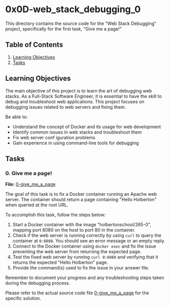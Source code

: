 # 0x0D-web_stack_debugging_0

This directory contains the source code for the "Web Stack Debugging" project, specifically for the first task, "Give me a page!"

## Table of Contents
1. [Learning Objectives](#learning-objectives)
2. [Tasks](#tasks)

## Learning Objectives

The main objective of this project is to learn the art of debugging web stacks. As a Full-Stack Software Engineer, it is essential to have the skill to debug and troubleshoot web applications. This project focuses on debugging issues related to web servers and fixing them.

Be able to:
- Understand the concept of Docker and its usage for web development
- Identify common issues in web stacks and troubleshoot them
- Fix web server conf iguration problems
- Gain experience in using command-line tools for debugging

## Tasks

### 0. Give me a page!
**File:** [0-give_me_a_page](./0-give_me_a_page)

The goal of this task is to fix a Docker container running an Apache web server. The container should return a page containing "Hello Holberton" when queried at the root URL.

To accomplish this task, follow the steps below:
1. Start a Docker container with the image "holbertonschool/265-0", mapping port 8080 on the host to port 80 in the container.
2. Check if the web server is running correctly by using `curl` to query the container at `0:8080`. You should see an error message or an empty reply.
3. Connect to the Docker container using `docker exec` and fix the issue preventing the web server from returning the expected page.
4. Test the fixed web server by running `curl 0:8080` and verifying that it returns the expected "Hello Holberton" page.
5. Provide the command(s) used to fix the issue in your answer file.

Remember to document your progress and any troubleshooting steps taken during the debugging process.

Please refer to the actual source code file [0-give_me_a_page](./0-give_me_a_page) for the specific solution.


